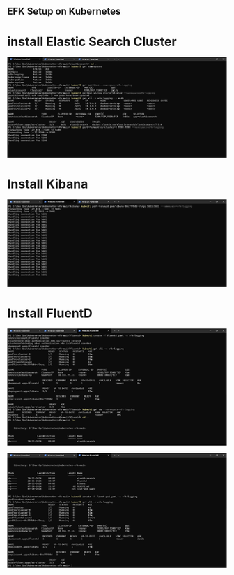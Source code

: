 ## EFK Setup on Kubernetes




# install Elastic Search Cluster

![alt text](image.png)




# Install Kibana

![alt text](image-1.png)




# Install FluentD

![alt text](image-2.png)

![alt text](image-3.png)